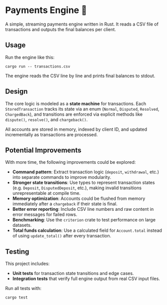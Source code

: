 # Payments Engine 🦀

A simple, streaming payments engine written in Rust. It reads a CSV file of transactions and outputs the final balances per client.

## Usage

Run the engine like this:

```
cargo run -- transactions.csv
```

The engine reads the CSV line by line and prints final balances to stdout.

## Design

The core logic is modeled as a **state machine** for transactions. Each `StoredTransaction` tracks its state via an enum (`Normal`, `Disputed`, `Resolved`, `ChargedBack`), and transitions are enforced via explicit methods like `dispute()`, `resolve()`, and `chargeback()`.

All accounts are stored in memory, indexed by client ID, and updated incrementally as transactions are processed.

## Potential Improvements

With more time, the following improvements could be explored:

* **Command pattern**: Extract transaction logic (`deposit`, `withdrawal`, etc.) into separate commands to improve modularity.
* **Stronger state transitions**: Use types to represent transaction states (e.g. `Deposit`, `DisputedDeposit`, etc.), making invalid transitions unrepresentable at compile time.
* **Memory optimization**: Accounts could be flushed from memory immediately after a `chargeback` if their state is final.
* **Better error reporting**: Include CSV line numbers and raw content in error messages for failed rows.
* **Benchmarking**: Use the `criterion` crate to test performance on large datasets.
* **Total funds calculation**: Use a calculated field for `Account.total` instead of using `update_total()` after every transaction.

## Testing

This project includes:

* **Unit tests** for transaction state transitions and edge cases.
* **Integration tests** that verify full engine output from real CSV input files.

Run all tests with:

```
cargo test
```
